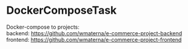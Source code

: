 # DockerComposeTask

Docker-compose to projects: <br />
backend: https://github.com/wmaterna/e-commerce-project-backend <br />
frontend: https://github.com/wmaterna/e-commerce-project-frontend <br />
